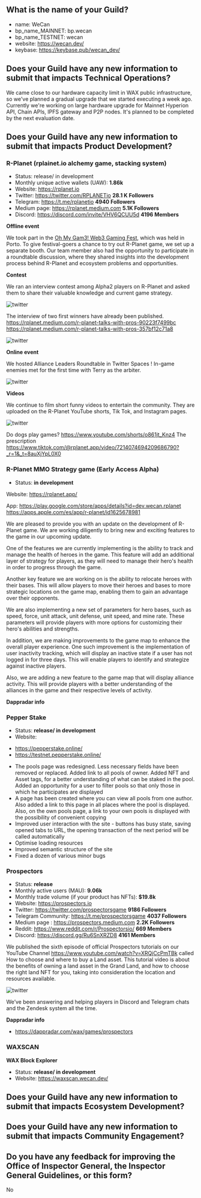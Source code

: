 ## What is the name of your Guild?

* name: WeCan
* bp_name_MAINNET: bp.wecan
* bp_name_TESTNET: wecan
* website: https://wecan.dev/
* keybase: https://keybase.pub/wecan_dev/

## Does your Guild have any new information to submit that impacts Technical Operations?

We came close to our hardware capacity limit in WAX public infrastructure, so we've planned a gradual upgrade that we started executing a week ago.
Currently we're working on large hardware upgrade for Mainnet Hyperion API, Chain APIs, IPFS gateway and P2P nodes.
It's planned to be completed by the next evaluation date.

## Does your Guild have any new information to submit that impacts Product Development?

### R-Planet (rplainet.io alchemy game, stacking system)
* Status: release/ in development
* Monthly unique active wallets (UAW): **1.86k**
* Website: https://rplanet.io
* Twitter: https://twitter.com/RPLANETio **28.1 K Followers**
* Telegram: https://t.me/rplanetio **4940 Followers**
* Medium page: https://rplanet.medium.com **5.1K Followers**
* Discord: https://discord.com/invite/VHV6QCUU5d **4196 Members**

**Offline event**

We took part in the [Oh My Gam3! Web3 Gaming Fest](https://www.omgporto.com/), which was held in Porto.
To give festival-goers a chance to try out R-Planet game, we set up a separate booth.
Our team member also had the opportunity to participate in a roundtable discussion, where they shared insights into the development process behind R-Planet and ecosystem problems and opportunities.

**Contest**

We ran an interview contest among Alpha2 players on R-Planet and asked them to share their valuable knowledge and current game strategy.

![twitter](https://github.com/We-Can-dev/waxguilds/blob/April-2023/reports/bp.wecan/images/wecan_image52.png)

The interview of two first winners have already been published.
https://rplanet.medium.com/r-planet-talks-with-pros-90223f7499bc
https://rplanet.medium.com/r-planet-talks-with-pros-357bf12c71a8

![twitter](https://github.com/We-Can-dev/waxguilds/blob/April-2023/reports/bp.wecan/images/wecan_image53.png)

**Online event**

We hosted Alliance Leaders Roundtable in Twitter Spaces ! In-game enemies met for the first time with Terry as the arbiter.

![twitter](https://github.com/We-Can-dev/waxguilds/blob/April-2023/reports/bp.wecan/images/wecan_image54.png)

**Videos**

We continue to film short funny videos to entertain the community. They are uploaded on the R-Planet YouTube shorts, Tik Tok, and Instagram pages.

![twitter](https://github.com/We-Can-dev/waxguilds/blob/April-2023/reports/bp.wecan/images/wecan_image55.png)

Do dogs play games? https://www.youtube.com/shorts/o861jt_Knz4
The prescription https://www.tiktok.com/@rplanet.app/video/7214074694209686790?_r=1&_t=8auXjYpL0X0

### R-Planet MMO Strategy game (Early Access Alpha)
* Status: **in development**

Website:
https://rplanet.app/

App:
https://play.google.com/store/apps/details?id=dev.wecan.rplanet
https://apps.apple.com/es/app/r-planet/id1625678981

We are pleased to provide you with an update on the development of R-Planet game. We are working diligently to bring new and exciting features to the game in our upcoming update.

One of the features we are currently implementing is the ability to track and manage the health of heroes in the game. This feature will add an additional layer of strategy for players, as they will need to manage their hero's health in order to progress through the game.

Another key feature we are working on is the ability to relocate heroes with their bases. This will allow players to move their heroes and bases to more strategic locations on the game map, enabling them to gain an advantage over their opponents.

We are also implementing a new set of parameters for hero bases, such as speed, force, unit attack, unit defense, unit speed, and mine rate. These parameters will provide players with more options for customizing their hero's abilities and strengths.

In addition, we are making improvements to the game map to enhance the overall player experience. One such improvement is the implementation of user inactivity tracking, which will display an inactive state if a user has not logged in for three days. This will enable players to identify and strategize against inactive players.

Also, we are adding a new feature to the game map that will display alliance activity. This will provide players with a better understanding of the alliances in the game and their respective levels of activity.

**Dappradar info**


### Pepper Stake
* Status: **release/ in development**
* Website:
 - https://pepperstake.online/
 - https://testnet.pepperstake.online/

 * The pools page was redesigned. Less necessary fields have been removed or replaced. Added link to all pools of owner. Added NFT and Asset tags, for a better understanding of what can be staked in the pool. Added an opportunity for a user to filter pools so that only those in which he participates are displayed
 * A page has been created where you can view all pools from one author. Also added a link to this page in all places where the pool is displayed. Also, on the own pools page, a link to your own pools is displayed with the possibility of convenient copying
 * Improved user interaction with the site - buttons has busy state, saving opened tabs to URL, the opening transaction of the next period will be called automatically
 * Optimise loading resources
 * Improved semantic structure of the site
 * Fixed a dozen of various minor bugs

### Prospectors
* Status: **release**
* Monthly active users (MAU): **9.06k**
* Monthly trade volume (if your product has NFTs): **$19.8k**
* Website: https://prospectors.io
* Twitter: https://twitter.com/prospectorsgame **9186 Followers**
* Telegram Community: https://t.me/prospectorsgame **4037 Followers**
* Medium page : https://prospectors.medium.com **2.2K Followers**
* Reddit: https://www.reddit.com/r/Prospectorsio/ **669 Members**
* Discord: https://discord.gg/Ru6SnXRZD8 **4161 Members**

We published the sixth episode of official Prospectors tutorials on our YouTube Channel https://www.youtube.com/watch?v=XRQjCcPmTBk called How to choose and where to buy a Land asset.  This tutorial video is about the benefits of owning a land asset in the Grand Land, and how to choose the right land NFT for you, taking into consideration the location and resources available.

![twitter](https://github.com/We-Can-dev/waxguilds/blob/April-2023/reports/bp.wecan/images/wecan_image56.png)

We’ve been answering and helping players in Discord and Telegram chats and the Zendesk system all the time.

**Dappradar info**
* https://dappradar.com/wax/games/prospectors

### WAXSCAN
**WAX Block Explorer**
* Status: **release/ in development**
* Website: https://waxscan.wecan.dev/


## Does your Guild have any new information to submit that impacts Ecosystem Development?


## Does your Guild have any new information to submit that impacts Community Engagement?

## Do you have any feedback for improving the Office of Inspector General, the Inspector General Guidelines, or this form?

No
